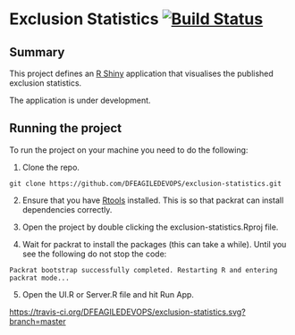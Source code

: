 # Exclusion Statistics [![Build Status](https://travis-ci.org/DFEAGILEDEVOPS/exclusion-statistics.svg?branch=master)](https://travis-ci.org/DFEAGILEDEVOPS/exclusion-statistics.svg?branch=master)

## Summary

This project defines an [R Shiny](https://shiny.rstudio.com/) application that visualises the published exclusion statistics.

The application is under development.

## Running the project

To run the project on your machine you need to do the following:

1. Clone the repo.

`git clone https://github.com/DFEAGILEDEVOPS/exclusion-statistics.git`

2. Ensure that you have [Rtools](https://cran.r-project.org/bin/windows/Rtools/) installed. This is so that packrat can install dependencies correctly.

3. Open the project by double clicking the exclusion-statistics.Rproj file.

4. Wait for packrat to install the packages (this can take a while). Until you see the following do not stop the code:

`Packrat bootstrap successfully completed. Restarting R and entering packrat mode...`
   
5. Open the UI.R or Server.R file and hit Run App.    

https://travis-ci.org/DFEAGILEDEVOPS/exclusion-statistics.svg?branch=master




